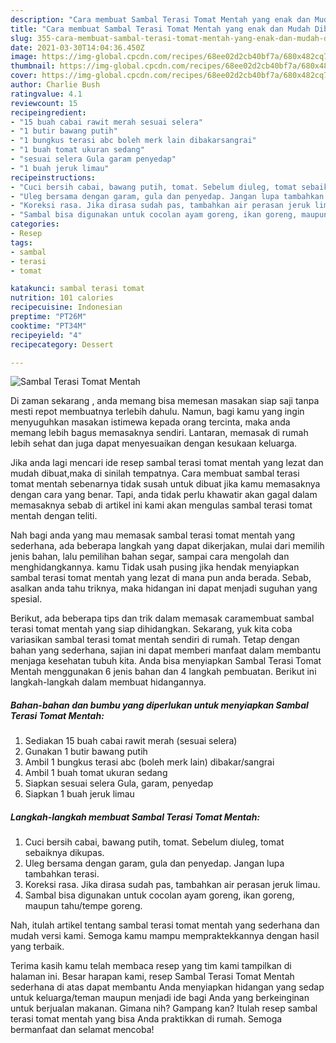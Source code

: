 ```yaml
---
description: "Cara membuat Sambal Terasi Tomat Mentah yang enak dan Mudah Dibuat"
title: "Cara membuat Sambal Terasi Tomat Mentah yang enak dan Mudah Dibuat"
slug: 355-cara-membuat-sambal-terasi-tomat-mentah-yang-enak-dan-mudah-dibuat
date: 2021-03-30T14:04:36.450Z
image: https://img-global.cpcdn.com/recipes/68ee02d2cb40bf7a/680x482cq70/sambal-terasi-tomat-mentah-foto-resep-utama.jpg
thumbnail: https://img-global.cpcdn.com/recipes/68ee02d2cb40bf7a/680x482cq70/sambal-terasi-tomat-mentah-foto-resep-utama.jpg
cover: https://img-global.cpcdn.com/recipes/68ee02d2cb40bf7a/680x482cq70/sambal-terasi-tomat-mentah-foto-resep-utama.jpg
author: Charlie Bush
ratingvalue: 4.1
reviewcount: 15
recipeingredient:
- "15 buah cabai rawit merah sesuai selera"
- "1 butir bawang putih"
- "1 bungkus terasi abc boleh merk lain dibakarsangrai"
- "1 buah tomat ukuran sedang"
- "sesuai selera Gula garam penyedap"
- "1 buah jeruk limau"
recipeinstructions:
- "Cuci bersih cabai, bawang putih, tomat. Sebelum diuleg, tomat sebaiknya dikupas."
- "Uleg bersama dengan garam, gula dan penyedap. Jangan lupa tambahkan terasi."
- "Koreksi rasa. Jika dirasa sudah pas, tambahkan air perasan jeruk limau."
- "Sambal bisa digunakan untuk cocolan ayam goreng, ikan goreng, maupun tahu/tempe goreng."
categories:
- Resep
tags:
- sambal
- terasi
- tomat

katakunci: sambal terasi tomat 
nutrition: 101 calories
recipecuisine: Indonesian
preptime: "PT26M"
cooktime: "PT34M"
recipeyield: "4"
recipecategory: Dessert

---
```



![Sambal Terasi Tomat Mentah](https://img-global.cpcdn.com/recipes/68ee02d2cb40bf7a/680x482cq70/sambal-terasi-tomat-mentah-foto-resep-utama.jpg)

Di zaman  sekarang , anda memang bisa memesan masakan siap saji tanpa mesti repot membuatnya terlebih dahulu. Namun, bagi kamu yang ingin menyuguhkan masakan istimewa kepada orang tercinta, maka anda memang lebih bagus memasaknya sendiri. Lantaran, memasak di rumah lebih sehat dan juga dapat menyesuaikan dengan kesukaan keluarga.

Jika anda lagi mencari ide resep sambal terasi tomat mentah yang lezat dan mudah dibuat,maka di sinilah tempatnya. Cara membuat sambal terasi tomat mentah  sebenarnya tidak susah untuk dibuat jika kamu memasaknya dengan cara yang benar. Tapi, anda tidak perlu khawatir akan gagal dalam memasaknya 
sebab di artikel ini kami akan mengulas sambal terasi tomat mentah dengan teliti.  



Nah bagi anda yang mau memasak sambal terasi tomat mentah yang sederhana, ada beberapa langkah yang dapat dikerjakan, mulai dari memilih jenis bahan, lalu pemilihan bahan segar, sampai cara mengolah dan menghidangkannya. kamu Tidak usah pusing jika hendak menyiapkan sambal terasi tomat mentah yang lezat di mana pun anda berada. Sebab, asalkan anda  tahu triknya, maka hidangan ini dapat menjadi suguhan yang spesial.

Berikut, ada beberapa tips dan trik dalam memasak caramembuat sambal terasi tomat mentah yang siap dihidangkan. Sekarang, yuk kita coba variasikan sambal terasi tomat mentah sendiri di rumah. Tetap dengan bahan yang sederhana, sajian ini dapat memberi manfaat dalam membantu menjaga kesehatan tubuh kita. Anda bisa menyiapkan Sambal Terasi Tomat Mentah menggunakan 6 jenis bahan dan 4 langkah pembuatan. Berikut ini langkah-langkah dalam membuat hidangannya.

<!--inarticleads1-->

##### Bahan-bahan dan bumbu yang diperlukan untuk menyiapkan Sambal Terasi Tomat Mentah:

1. Sediakan 15 buah cabai rawit merah (sesuai selera)
1. Gunakan 1 butir bawang putih
1. Ambil 1 bungkus terasi abc (boleh merk lain) dibakar/sangrai
1. Ambil 1 buah tomat ukuran sedang
1. Siapkan sesuai selera Gula, garam, penyedap
1. Siapkan 1 buah jeruk limau




<!--inarticleads2-->

##### Langkah-langkah membuat Sambal Terasi Tomat Mentah:

1. Cuci bersih cabai, bawang putih, tomat. Sebelum diuleg, tomat sebaiknya dikupas.
1. Uleg bersama dengan garam, gula dan penyedap. Jangan lupa tambahkan terasi.
1. Koreksi rasa. Jika dirasa sudah pas, tambahkan air perasan jeruk limau.
1. Sambal bisa digunakan untuk cocolan ayam goreng, ikan goreng, maupun tahu/tempe goreng.




Nah, itulah artikel tentang  sambal terasi tomat mentah  yang sederhana dan mudah versi kami. Semoga kamu mampu mempraktekkannya dengan hasil yang terbaik. 

Terima kasih kamu telah membaca resep yang tim kami tampilkan di halaman ini. Besar harapan kami, resep  Sambal Terasi Tomat Mentah sederhana di atas dapat membantu Anda menyiapkan hidangan yang sedap untuk keluarga/teman maupun menjadi ide bagi Anda yang berkeinginan untuk berjualan makanan. Gimana nih? Gampang kan? Itulah resep sambal terasi tomat mentah yang bisa Anda praktikkan di rumah. Semoga bermanfaat dan selamat mencoba!

